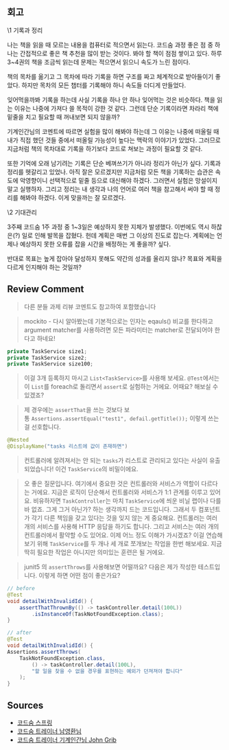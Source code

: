  ## 회고
 
\1 기록과 정리

나는 책을 읽을 때 모르는 내용을 컴퓨터로 적으면서 읽는다. 코드숨 과정 좋은 점 중 하나는 간접적으로 좋은 책 추천을 많이 받는 것이다. 봐야 할 책이 점점 쌓이고 있다. 하루 3~4권의 책을 조금씩 읽는데 문제는 적으면서 읽으니 속도가 느린 점이다.  

책의 목차를 옮기고 그 목차에 따라 기록을 하면 구조를 짜고 체계적으로 받아들이기 좋았다. 하지만 목차의 모든 챕터를 기록해야 하니 속도들 더디게 만들었다.

잊어먹을까봐 기록을 하는데 사실 기록을 하나 안 하나 잊어먹는 것은 비슷하다. 책을 읽는 이유는 나중에 가져다 쓸 목적이 강한 것 같다. 그런데 단순 기록이라면 차라리 책에 밑줄을 치고 필요할 때 꺼내보면 되지 않을까?

기계인간님의 코멘트에 따르면 실험을 많이 해봐야 하는데 그 이유는 나중에 떠올릴 때 내가 직접 했던 것들 중에서 떠올릴 가능성이 높다는 맥락의 이야기가 있었다. 그러므로 지금처럼 책의 목차대로 기록을 하기보다 코드로 쳐보는 과정이 필요할 것 같다.

또한 기억에 오래 남기려는 기록은 단순 베껴쓰기가 아니라 정리가 아닌가 싶다. 기록과 정리를 헷갈리고 있었나. 아직 잘은 모르겠지만 지금처럼 모든 책을 기록하는 습관은 속도에 악영향이니 선택적으로 밑줄 등으로 대신해야 하겠다. 그러면서 실험은 망설이지 말고 실행하자. 그리고 정리는 내 생각과 나의 언어로 여러 책을 참고해서 써야 할 때 정리를 해봐야 하겠다. 이게 맞을까는 잘 모르겠다.

\2 기대관리

3주째 코드숨 1주 과정 중 1~3일은 예상하지 못한 지체가 발생했다. 이번에도 역시 하찮은(?) 일로 인해 발목을 잡혔다. 헌데 계획은 매번 그 이상의 진도로 잡는다. 계획에는 언제나 예상하지 못한 오류를 잡을 시간을 배정하는 게 좋을까? 싶다. 

반대로 목표는 높게 잡아야 달성하지 못해도 약간의 성과를 올리지 않나? 목표와 계획을 다르게 인지해야 하는 것일까?

## Review Comment

> 다른 분들 과제 리뷰 코멘트도 참고하여 포함했습니다

> mockito - 다시 알아봤는데 기본적으로는 인자는 eqauls() 비교를 한다하고 argument matcher를 사용하려면 모든 파라미터는 matcher로 전달되어야 한다고 하네요!

```java
private TaskService size1;
private TaskService size2;
private TaskService size100;
```

> 이걸 3개 등록하지 마시고 `List<TaskService>`를 사용해 보세요.
> `@Test`에서는 이 `List`를 foreach로 돌리면서 `assert`로 실험하는 거에요. 어때요? 해보실 수 있겠죠?


> 제 경우에는 `assertThat`을 쓰는 것보다 보통 `Assertions.assertEqual("test1", defail.getTitle());` 이렇게 쓰는 걸 선호합니다.

```java
@Nested
@DisplayName("tasks 리스트에 값이 존재하면")
```

> 컨트롤러에 알려져서는 안 되는 `tasks`가 리스트로 관리되고 있다는 사실이 유출되었습니다! 이건 `TaskService`의 비밀이에요.


> 오 좋은 질문입니다. 여기에서 중요한 것은 컨트롤러와 서비스가 역할이 다르다는 거에요. 지금은 로직이 단순해서 컨트롤러와 서비스가 1:1 관계를 이루고 있어요. 비유하자면 `TaskController`는 마치 `TaskService`에 씌운 비닐 랩이나 다를 바 없죠. 그게 그거 아닌가? 하는 생각까지 드는 코드입니다. 그래서 두 컴포넌트가 각기 다른 책임을 갖고 있다는 것을 잊지 않는 게 중요해요. 컨트롤러는 여러 개의 서비스를 사용해 HTTP 응답을 하기도 합니다. 그리고 서비스는 여러 개의 컨트롤러에서 활약할 수도 있어요. 이제 어느 정도 이해가 가시겠죠? 이걸 연습해보기 위해 `TaskService`를 두 개나 세 개로 쪼개보는 작업을 한번 해보세요. 지금 딱히 필요한 작업은 아니지만 의미있는 훈련은 될 거에요.


>   junit5 의 `assertThrows`를 사용해보면 어떨까요? 다음은 제가 작성한 테스트입니다. 이렇게 하면 어떤 점이 좋은가요?

```java
// before
@Test
void detailWithInvalidId() {
	assertThatThrownBy(() -> taskController.detail(100L))
		.isInstanceOf(TaskNotFoundException.class);
}
```
```java
// after
@Test
void detailWithInvalidId() {
Assertions.assertThrows(
	TaskNotFoundException.class,
		() -> taskController.detail(100L),
		"할 일을 찾을 수 없을 경우를 표현하는 예외가 던져져야 합니다"
	);
}
```
## Sources  
  
- [코드숨 스프링](https://www.codesoom.com/courses/spring)  
- [코드숨 트레이너 남영환님](https://github.com/ssisksl77)
- [코드숨 트레이너 기계인간님 John Grib](https://johngrib.github.io/)  
